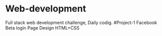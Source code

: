 # Web-development
Full stack web development challenge, Daily codig.
#Project-1
Facebook Beta login Page Design
HTML+CSS
